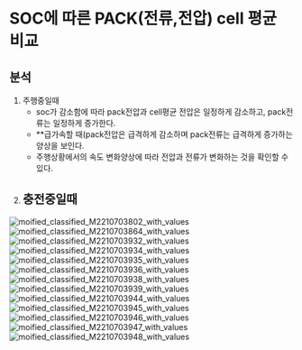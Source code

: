# SOC에 따른 PACK(전류,전압) cell 평균 비교
## 분석
1. 주행중일때
   - soc가 감소함에 따라 pack전압과 cell평균 전압은 일정하게 감소하고, pack전류는 일정하게 증가한다.
   - **급가속할 때(pack전압은 급격하게 감소하며 pack전류는 급격하게 증가하는 양상을 보인다.
   - 주행상황에서의 속도 변화양상에 따라 전압과 전류가 변화하는 것을 확인할 수 있다.
2. 충전중일때
   - 
   
![moified_classified_M2210703802_with_values](https://github.com/user-attachments/assets/9553b556-171a-4ee5-94fa-f56d3e4224ce)
![moified_classified_M2210703864_with_values](https://github.com/user-attachments/assets/874c42e5-5742-4ddd-b74e-95fedd23e305)
![moified_classified_M2210703932_with_values](https://github.com/user-attachments/assets/21e4ff45-0a33-4973-9cc4-968b16f070a7)
![moified_classified_M2210703934_with_values](https://github.com/user-attachments/assets/2322bbe4-e193-445d-9657-d5ee9ee7602f)
![moified_classified_M2210703935_with_values](https://github.com/user-attachments/assets/3f3d7c40-a565-4d23-8c2a-d2758b206d93)
![moified_classified_M2210703936_with_values](https://github.com/user-attachments/assets/df88945f-648d-4826-9b63-2b8ad679e7cb)
![moified_classified_M2210703938_with_values](https://github.com/user-attachments/assets/433e304e-d309-4321-88ce-d2b3b5cb2d76)
![moified_classified_M2210703939_with_values](https://github.com/user-attachments/assets/cf8f737f-8186-4759-abe0-b4b999cf301e)
![moified_classified_M2210703944_with_values](https://github.com/user-attachments/assets/c06b0dae-e37b-4682-802a-b1ca1a607073)
![moified_classified_M2210703945_with_values](https://github.com/user-attachments/assets/045b372b-b818-4809-9a85-341fa0b4fc74)
![moified_classified_M2210703946_with_values](https://github.com/user-attachments/assets/12f717b6-40ce-4380-8a14-7703654b18a6)
![moified_classified_M2210703947_with_values](https://github.com/user-attachments/assets/e5ba7a01-9b01-4aed-9676-da51db537f72)
![moified_classified_M2210703948_with_values](https://github.com/user-attachments/assets/05f8b9f2-3846-40ff-875b-9efd3ea984c5)
